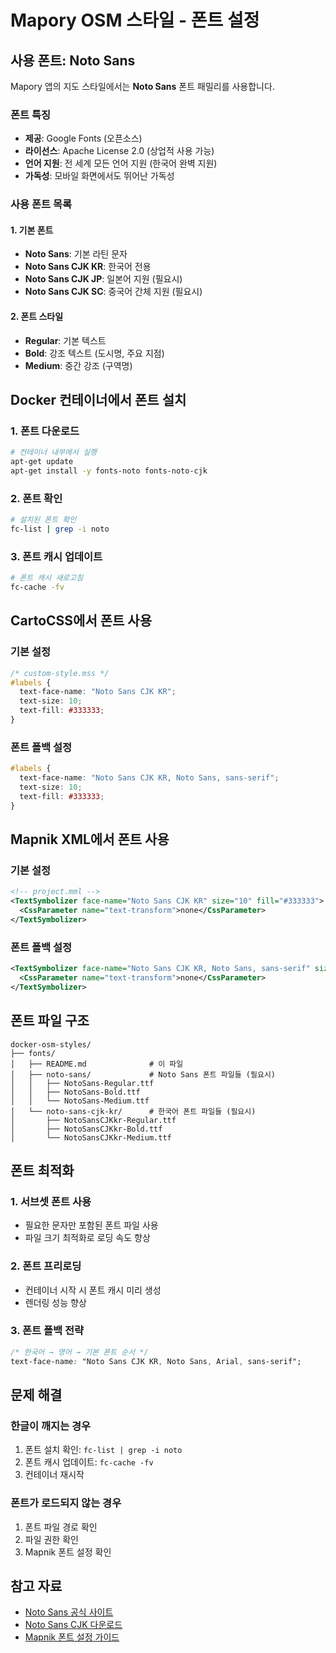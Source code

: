 # Mapory OSM 스타일 - 폰트 설정

## 사용 폰트: Noto Sans

Mapory 앱의 지도 스타일에서는 **Noto Sans** 폰트 패밀리를 사용합니다.

### 폰트 특징
- **제공**: Google Fonts (오픈소스)
- **라이선스**: Apache License 2.0 (상업적 사용 가능)
- **언어 지원**: 전 세계 모든 언어 지원 (한국어 완벽 지원)
- **가독성**: 모바일 화면에서도 뛰어난 가독성

### 사용 폰트 목록

#### 1. 기본 폰트
- **Noto Sans**: 기본 라틴 문자
- **Noto Sans CJK KR**: 한국어 전용
- **Noto Sans CJK JP**: 일본어 지원 (필요시)
- **Noto Sans CJK SC**: 중국어 간체 지원 (필요시)

#### 2. 폰트 스타일
- **Regular**: 기본 텍스트
- **Bold**: 강조 텍스트 (도시명, 주요 지점)
- **Medium**: 중간 강조 (구역명)

## Docker 컨테이너에서 폰트 설치

### 1. 폰트 다운로드
```bash
# 컨테이너 내부에서 실행
apt-get update
apt-get install -y fonts-noto fonts-noto-cjk
```

### 2. 폰트 확인
```bash
# 설치된 폰트 확인
fc-list | grep -i noto
```

### 3. 폰트 캐시 업데이트
```bash
# 폰트 캐시 새로고침
fc-cache -fv
```

## CartoCSS에서 폰트 사용

### 기본 설정
```css
/* custom-style.mss */
#labels {
  text-face-name: "Noto Sans CJK KR";
  text-size: 10;
  text-fill: #333333;
}
```

### 폰트 폴백 설정
```css
#labels {
  text-face-name: "Noto Sans CJK KR, Noto Sans, sans-serif";
  text-size: 10;
  text-fill: #333333;
}
```

## Mapnik XML에서 폰트 사용

### 기본 설정
```xml
<!-- project.mml -->
<TextSymbolizer face-name="Noto Sans CJK KR" size="10" fill="#333333">
  <CssParameter name="text-transform">none</CssParameter>
</TextSymbolizer>
```

### 폰트 폴백 설정
```xml
<TextSymbolizer face-name="Noto Sans CJK KR, Noto Sans, sans-serif" size="10" fill="#333333">
  <CssParameter name="text-transform">none</CssParameter>
</TextSymbolizer>
```

## 폰트 파일 구조

```
docker-osm-styles/
├── fonts/
│   ├── README.md              # 이 파일
│   ├── noto-sans/             # Noto Sans 폰트 파일들 (필요시)
│   │   ├── NotoSans-Regular.ttf
│   │   ├── NotoSans-Bold.ttf
│   │   └── NotoSans-Medium.ttf
│   └── noto-sans-cjk-kr/      # 한국어 폰트 파일들 (필요시)
│       ├── NotoSansCJKkr-Regular.ttf
│       ├── NotoSansCJKkr-Bold.ttf
│       └── NotoSansCJKkr-Medium.ttf
```

## 폰트 최적화

### 1. 서브셋 폰트 사용
- 필요한 문자만 포함된 폰트 파일 사용
- 파일 크기 최적화로 로딩 속도 향상

### 2. 폰트 프리로딩
- 컨테이너 시작 시 폰트 캐시 미리 생성
- 렌더링 성능 향상

### 3. 폰트 폴백 전략
```css
/* 한국어 → 영어 → 기본 폰트 순서 */
text-face-name: "Noto Sans CJK KR, Noto Sans, Arial, sans-serif";
```

## 문제 해결

### 한글이 깨지는 경우
1. 폰트 설치 확인: `fc-list | grep -i noto`
2. 폰트 캐시 업데이트: `fc-cache -fv`
3. 컨테이너 재시작

### 폰트가 로드되지 않는 경우
1. 폰트 파일 경로 확인
2. 파일 권한 확인
3. Mapnik 폰트 설정 확인

## 참고 자료

- [Noto Sans 공식 사이트](https://fonts.google.com/noto)
- [Noto Sans CJK 다운로드](https://github.com/googlefonts/noto-cjk)
- [Mapnik 폰트 설정 가이드](https://mapnik.org/docs/) 